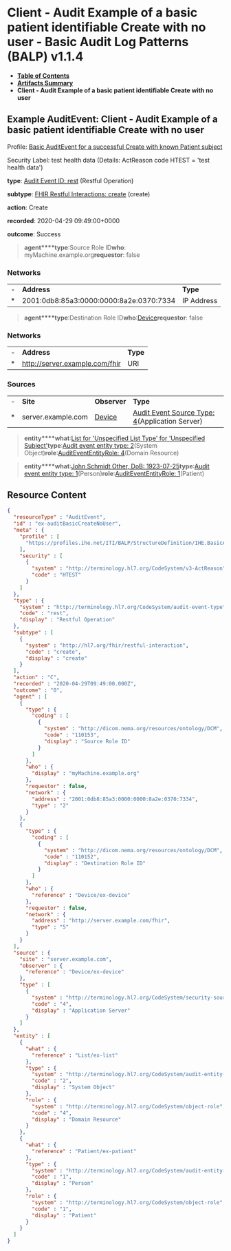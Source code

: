 # Client - Audit Example of a basic patient identifiable Create with no user - Basic Audit Log Patterns (BALP) v1.1.4

* [**Table of Contents**](toc.md)
* [**Artifacts Summary**](artifacts.md)
* **Client - Audit Example of a basic patient identifiable Create with no user**

## Example AuditEvent: Client - Audit Example of a basic patient identifiable Create with no user

Profile: [Basic AuditEvent for a successful Create with known Patient subject](StructureDefinition-IHE.BasicAudit.PatientCreate.md)

Security Label: test health data (Details: ActReason code HTEST = 'test health data')

**type**: [Audit Event ID: rest](http://terminology.hl7.org/6.5.0/CodeSystem-audit-event-type.html#audit-event-type-rest) (Restful Operation)

**subtype**: [FHIR Restful Interactions: create](http://hl7.org/fhir/R4/codesystem-restful-interaction.html#restful-interaction-create) (create)

**action**: Create

**recorded**: 2020-04-29 09:49:00+0000

**outcome**: Success

> **agent****type**:Source Role ID**who**: myMachine.example.org**requestor**: false

### Networks

| | | |
| :--- | :--- | :--- |
| - | **Address** | **Type** |
| * | 2001:0db8:85a3:0000:0000:8a2e:0370:7334 | IP Address |


> **agent****type**:Destination Role ID**who**:[Device](Device-ex-device.md)**requestor**: false

### Networks

| | | |
| :--- | :--- | :--- |
| - | **Address** | **Type** |
| * | http://server.example.com/fhir | URI |


### Sources

| | | | |
| :--- | :--- | :--- | :--- |
| - | **Site** | **Observer** | **Type** |
| * | server.example.com | [Device](Device-ex-device.md) | [Audit Event Source Type: 4](http://terminology.hl7.org/6.5.0/CodeSystem-security-source-type.html#security-source-type-4)(Application Server) |

> **entity****what**:[List for 'Unspecified List Type' for 'Unspecified Subject'](List-ex-list.md)**type**:[Audit event entity type: 2](http://terminology.hl7.org/6.5.0/CodeSystem-audit-entity-type.html#audit-entity-type-2)(System Object)**role**:[AuditEventEntityRole: 4](http://terminology.hl7.org/6.5.0/CodeSystem-object-role.html#object-role-4)(Domain Resource)

> **entity****what**:[John Schmidt Other, DoB: 1923-07-25](Patient-ex-patient.md)**type**:[Audit event entity type: 1](http://terminology.hl7.org/6.5.0/CodeSystem-audit-entity-type.html#audit-entity-type-1)(Person)**role**:[AuditEventEntityRole: 1](http://terminology.hl7.org/6.5.0/CodeSystem-object-role.html#object-role-1)(Patient)



## Resource Content

```json
{
  "resourceType" : "AuditEvent",
  "id" : "ex-auditBasicCreateNoUser",
  "meta" : {
    "profile" : [
      "https://profiles.ihe.net/ITI/BALP/StructureDefinition/IHE.BasicAudit.PatientCreate"
    ],
    "security" : [
      {
        "system" : "http://terminology.hl7.org/CodeSystem/v3-ActReason",
        "code" : "HTEST"
      }
    ]
  },
  "type" : {
    "system" : "http://terminology.hl7.org/CodeSystem/audit-event-type",
    "code" : "rest",
    "display" : "Restful Operation"
  },
  "subtype" : [
    {
      "system" : "http://hl7.org/fhir/restful-interaction",
      "code" : "create",
      "display" : "create"
    }
  ],
  "action" : "C",
  "recorded" : "2020-04-29T09:49:00.000Z",
  "outcome" : "0",
  "agent" : [
    {
      "type" : {
        "coding" : [
          {
            "system" : "http://dicom.nema.org/resources/ontology/DCM",
            "code" : "110153",
            "display" : "Source Role ID"
          }
        ]
      },
      "who" : {
        "display" : "myMachine.example.org"
      },
      "requestor" : false,
      "network" : {
        "address" : "2001:0db8:85a3:0000:0000:8a2e:0370:7334",
        "type" : "2"
      }
    },
    {
      "type" : {
        "coding" : [
          {
            "system" : "http://dicom.nema.org/resources/ontology/DCM",
            "code" : "110152",
            "display" : "Destination Role ID"
          }
        ]
      },
      "who" : {
        "reference" : "Device/ex-device"
      },
      "requestor" : false,
      "network" : {
        "address" : "http://server.example.com/fhir",
        "type" : "5"
      }
    }
  ],
  "source" : {
    "site" : "server.example.com",
    "observer" : {
      "reference" : "Device/ex-device"
    },
    "type" : [
      {
        "system" : "http://terminology.hl7.org/CodeSystem/security-source-type",
        "code" : "4",
        "display" : "Application Server"
      }
    ]
  },
  "entity" : [
    {
      "what" : {
        "reference" : "List/ex-list"
      },
      "type" : {
        "system" : "http://terminology.hl7.org/CodeSystem/audit-entity-type",
        "code" : "2",
        "display" : "System Object"
      },
      "role" : {
        "system" : "http://terminology.hl7.org/CodeSystem/object-role",
        "code" : "4",
        "display" : "Domain Resource"
      }
    },
    {
      "what" : {
        "reference" : "Patient/ex-patient"
      },
      "type" : {
        "system" : "http://terminology.hl7.org/CodeSystem/audit-entity-type",
        "code" : "1",
        "display" : "Person"
      },
      "role" : {
        "system" : "http://terminology.hl7.org/CodeSystem/object-role",
        "code" : "1",
        "display" : "Patient"
      }
    }
  ]
}

```
